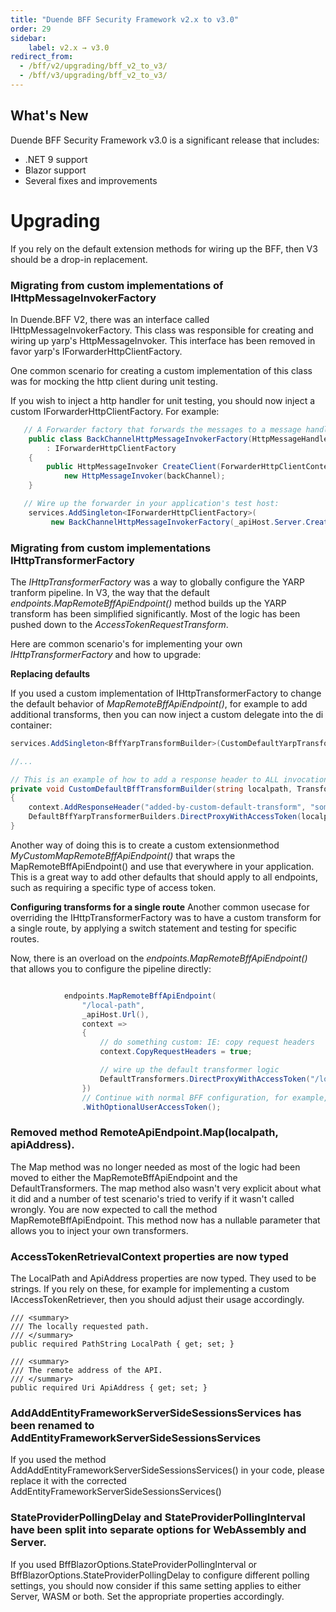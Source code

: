 ```yaml
---
title: "Duende BFF Security Framework v2.x to v3.0"
order: 29
sidebar:
    label: v2.x → v3.0
redirect_from:
  - /bff/v2/upgrading/bff_v2_to_v3/
  - /bff/v3/upgrading/bff_v2_to_v3/
---
```


## What's New

Duende BFF Security Framework v3.0 is a significant release that includes:

* .NET 9 support
* Blazor support 
* Several fixes and improvements

# Upgrading

If you rely on the default extension methods for wiring up the BFF, then V3 should be a drop-in replacement. 

### Migrating from custom implementations of IHttpMessageInvokerFactory 

In Duende.BFF V2, there was an interface called IHttpMessageInvokerFactory. This class was responsible for creating 
and wiring up yarp's HttpMessageInvoker. This interface has been removed in favor yarp's IForwarderHttpClientFactory.

One common scenario for creating a custom implementation of this class was for mocking the http client
during unit testing. 

If you wish to inject a http handler for unit testing, you should now inject a custom IForwarderHttpClientFactory. For example:

```csharp
   // A Forwarder factory that forwards the messages to a message handler (which can be easily retrieved from a testhost)
    public class BackChannelHttpMessageInvokerFactory(HttpMessageHandler backChannel) 
        : IForwarderHttpClientFactory
    {
        public HttpMessageInvoker CreateClient(ForwarderHttpClientContext context) => 
            new HttpMessageInvoker(backChannel);
    }

   // Wire up the forwarder in your application's test host:
    services.AddSingleton<IForwarderHttpClientFactory>(
         new BackChannelHttpMessageInvokerFactory(_apiHost.Server.CreateHandler()));


```

### Migrating from custom implementations IHttpTransformerFactory
The *IHttpTransformerFactory* was a way to globally configure the YARP tranform pipeline. In V3, the way that 
the default *endpoints.MapRemoteBffApiEndpoint()* method builds up the YARP transform has been simplified
significantly. Most of the logic has been pushed down to the *AccessTokenRequestTransform*. 

Here are common scenario's for implementing your own *IHttpTransformerFactory* and how to upgrade:

**Replacing defaults**

If you used a custom implementation of IHttpTransformerFactory to change the default behavior of *MapRemoteBffApiEndpoint()*, 
for example to add additional transforms, then you can now inject a custom delegate into the di container:

```csharp
services.AddSingleton<BffYarpTransformBuilder>(CustomDefaultYarpTransforms);

//...

// This is an example of how to add a response header to ALL invocations of MapRemoteBffApiEndpoint()
private void CustomDefaultBffTransformBuilder(string localpath, TransformBuilderContext context)
{
    context.AddResponseHeader("added-by-custom-default-transform", "some-value");
    DefaultBffYarpTransformerBuilders.DirectProxyWithAccessToken(localpath, context);
}
```

Another way of doing this is to create a custom extensionmethod *MyCustomMapRemoteBffApiEndpoint()* that wraps
the MapRemoteBffApiEndpoint() and use that everywhere in your application. This is a great way to add other defaults
that should apply to all endpoints, such as requiring a specific type of access token. 

**Configuring transforms for a single route**
Another common usecase for overriding the IHttpTransformerFactory was to have a custom transform for a single route, by
applying a switch statement and testing for specific routes. 

Now, there is an overload on the *endpoints.MapRemoteBffApiEndpoint()* that allows you to configure the pipeline directly:

```csharp

            endpoints.MapRemoteBffApiEndpoint(
                "/local-path",
                _apiHost.Url(),
                context =>
                {
                    // do something custom: IE: copy request headers
                    context.CopyRequestHeaders = true;

                    // wire up the default transformer logic
                    DefaultTransformers.DirectProxyWithAccessToken("/local-path", context);
                })
                // Continue with normal BFF configuration, for example, allowing optional user access tokens
                .WithOptionalUserAccessToken();

```

### Removed method RemoteApiEndpoint.Map(localpath, apiAddress). 
The Map method was no longer needed as most of the logic had been moved to either the MapRemoteBffApiEndpoint and the DefaultTransformers. The map method also wasn't very explicit about what it did and a number of test scenario's tried to verify if it wasn't called wrongly. You are now expected to call the method MapRemoteBffApiEndpoint. This method now has a nullable parameter that allows you to inject your own transformers. 

### AccessTokenRetrievalContext properties are now typed
The LocalPath and ApiAddress properties are now typed. They used to be strings. If you rely on these, for example for implementing 
a custom IAccessTokenRetriever, then you should adjust their usage accordingly. 

    /// <summary>
    /// The locally requested path.
    /// </summary>
    public required PathString LocalPath { get; set; }

    /// <summary>
    /// The remote address of the API.
    /// </summary>
    public required Uri ApiAddress { get; set; }

### AddAddEntityFrameworkServerSideSessionsServices has been renamed to AddEntityFrameworkServerSideSessionsServices

If you used the method AddAddEntityFrameworkServerSideSessionsServices() in your code, please replace it with the corrected AddEntityFrameworkServerSideSessionsServices()

### StateProviderPollingDelay and StateProviderPollingInterval have been split into separate options for WebAssembly and Server. 

If you used BffBlazorOptions.StateProviderPollingInterval or BffBlazorOptions.StateProviderPollingDelay to configure different polling settings, you should now consider if this same setting applies to either Server, WASM or both. Set the appropriate properties accordingly.


